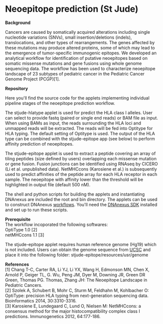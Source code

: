# Neoepitope prediction (St Jude)

**Background**

Cancers are caused by somatically acquired alterations including single nucleotide variations (SNVs), small insertion/deletions (indels), translocations, and other types of rearrangements. The genes affected by these mutations may produce altered proteins, some of which may lead to the emergence of tumor-specific immunogenic epitopes. We developed an analytical workflow for identification of putative neoepitopes based on somatic missense mutations and gene fusions using whole genome sequencing data. The workflow has been used to characterize neoepitope landscape of 23 subtypes of pediatric cancer in the Pediatric Cancer Genome Project (PCGP)[1].


**Repository**

Here you'll find the source code for the applets implementing individual pipeline stages of the neoepitope prediction workflow. 

  The stjude-hlatype applet is used for predict the HLA class I alleles. User can select to provide fastq (paired or single end reads) or BAM file as input. When using BAMs as input, the reads surrounding the HLA loci and unmapped reads will be extracted. The reads will be fed into Optitype for HLA typing. The default setting of Optitype is used. The output of the HLA type can be combined with the stjude-epitope app (see below) to perform affinity prediction of neoepitopes.
  
  The stjude-epitope applet is used to extract a peptide covering an array of tiling peptides (size defined by users) overlapping each missense mutation or gene fusion. Fusion junctions can be identified using RNAseq by CICERO (Li et al. unpublished data). NetMHCcons (Karosiene et al.) is subsequently used to predict affinities of the peptide array for each HLA receptor in each sample. The neoepitope with affinity lower than the threshold will be highlighted in output file (default 500 nM).

  The shell and python scripts for building the applets and instantiating DNAnexus are included the root and bin directory. The applets can be used to construct DNAnexus [workflows](https://wiki.dnanexus.com/UI/Workflows). You'll need the [DNAnexus SDK](https://wiki.dnanexus.com/Command-Line-Client/Quickstart) installed and set up to run these scripts.

**Prerequisite**  
The workflow incoporated the following softwares:  
OptiType 1.0 [2]  
netMHCcons 1.1 [3]

The stjude-epitope applet requires human reference genome (Hg19) which is not included. Users can obtain the genome sequence from [UCSC](http://hgdownload.cse.ucsc.edu/goldenpath/hg19/chromosomes/) and place it into the following folder: stjude-epitope/resources/usr/genome


**References**  
[1] Chang T-C, Carter RA, Li YJ, Li YX, Wang H, Edmonson MN, Chen X, Arnold P, Geiger TL, G. Wu, Peng JM, Dyer M, Downing JR, Green DR Green, Thomas PG. Thomas, Zhang JH: The Neoepitope Landscape in Pediatric Cancers.  
[2] Szolek A, Schubert B, Mohr C, Sturm M, Feldhahn M, Kohlbacher O: OptiType: precision HLA typing from next-generation sequencing data. Bioinformatics 2014, 30:3310-3316.  
[3] Karosiene E, Lundegaard C, Lund O, Nielsen M: NetMHCcons: a consensus method for the major histocompatibility complex class I predictions. Immunogenetics 2012, 64:177-186.





